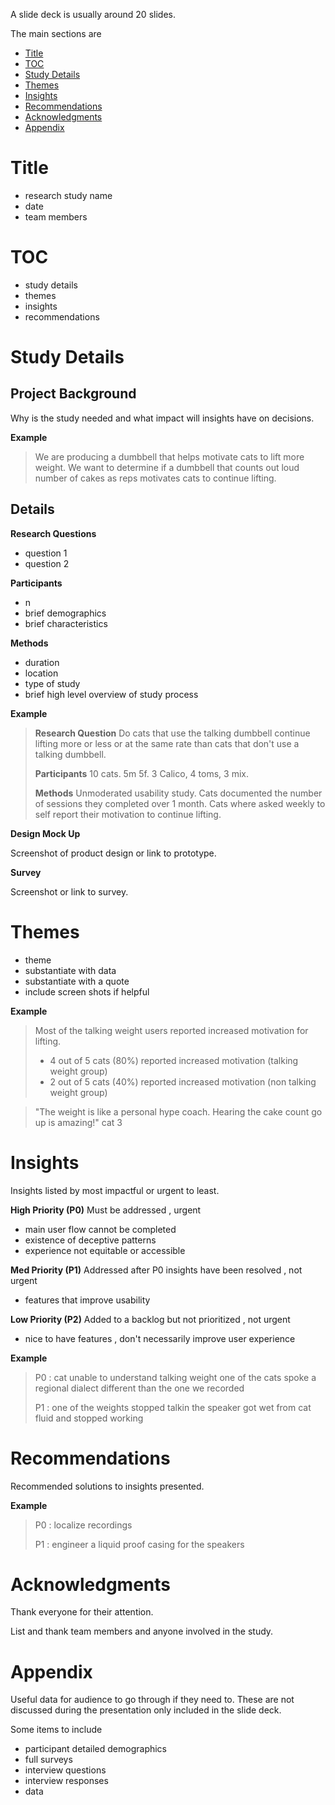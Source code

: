 A slide deck is usually around 20 slides.

The main sections are

- [Title](#Title)
- [TOC](#TOC)
- [Study Details](#Study%20Details)
- [Themes](#Themes)
- [Insights](#Insights)
- [Recommendations](#Recommendations)
- [Acknowledgments](#Acknowledgments)
- [Appendix](#Appendix)

# Title

- research study name
- date
- team members

# TOC

- study details
- themes
- insights
- recommendations

# Study Details

## Project Background

Why is the study needed and what impact will insights have on decisions.

**Example**

> We are producing a dumbbell that helps motivate cats to lift more weight. We want to determine if a dumbbell that counts out loud number of cakes as reps motivates cats to continue lifting.

## Details

**Research Questions**
- question 1
- question 2

**Participants**
- n
- brief demographics
- brief characteristics

**Methods**
- duration
- location
- type of study
- brief high level overview of study process

**Example**

> **Research Question**
> Do cats that use the talking dumbbell continue lifting more or less or at the same rate than cats that don't use a talking dumbbell.
> 
> **Participants**
> 10 cats. 5m 5f. 3 Calico, 4 toms, 3 mix.
> 
> **Methods**
> Unmoderated usability study. Cats documented the number of sessions they completed over 1 month. Cats where asked weekly to self report their motivation to continue lifting.

**Design Mock Up**

Screenshot of product design or link to prototype.

**Survey**

Screenshot or link to survey.

# Themes

- theme
- substantiate with data
- substantiate with a quote
- include screen shots if helpful

**Example**

> Most of the talking weight users reported increased motivation for lifting.
> - 4 out of 5 cats (80%) reported increased motivation (talking weight group)
> - 2 out of 5 cats (40%) reported increased motivation (non talking weight group)

> "The weight is like a personal hype coach. Hearing the cake count go up is amazing!"
> cat 3

# Insights

Insights listed by most impactful or urgent to least.

**High Priority (P0)**
Must be addressed , urgent
- main user flow cannot be completed
- existence of deceptive patterns
- experience not equitable or accessible

**Med Priority (P1)**
Addressed after P0 insights have been resolved , not urgent
- features that improve usability

**Low Priority (P2)**
Added to a backlog but not prioritized , not urgent
- nice to have features , don't necessarily improve user experience

**Example**

> P0 : cat unable to understand talking weight
> one of the cats spoke a regional dialect different than the one we recorded
> 
> P1 : one of the weights stopped talkin
> the speaker got wet from cat fluid and stopped working

# Recommendations

Recommended solutions to insights presented.

**Example**

> P0 : localize recordings
> 
> P1 : engineer a liquid proof casing for the speakers

# Acknowledgments

Thank everyone for their attention.

List and thank team members and anyone involved in the study.

# Appendix

Useful data for audience to go through if they need to.
These are not discussed during the presentation only included in the slide deck.

Some items to include

- participant detailed demographics
- full surveys
- interview questions
- interview responses
- data
